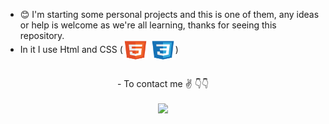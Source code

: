 
- 😊 I'm starting some personal projects and this is one of them, any ideas or help is welcome as we're all learning, thanks for seeing this repository.
-  In it I use Html and CSS (<img align="center" alt="Lucas-HTML" height="30" width="40" src="https://raw.githubusercontent.com/devicons/devicon/master/icons/html5/html5-original.svg"> <img align="center" alt="Lucas-CSS" height="30" width="40" src="https://raw.githubusercontent.com/devicons/devicon/master/icons/css3/css3-original.svg">)
##
<div align="center">- To contact me ✌️ 👇👇 <br> <br> </div>
<div align="center">
<a href="https://www.linkedin.com/in/lucas-silva-bezerra/" target="_blank"><img src="https://img.shields.io/badge/-LinkedIn-%230077B5?style=for-the-badge&logo=linkedin&logoColor=white" target="_blank"></a> 
  </div>

